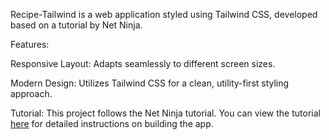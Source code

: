 Recipe-Tailwind is a web application styled using Tailwind CSS, developed based on a tutorial by Net Ninja.

Features:

Responsive Layout: Adapts seamlessly to different screen sizes.

Modern Design: Utilizes Tailwind CSS for a clean, utility-first styling approach.

Tutorial: This project follows the Net Ninja tutorial. You can view the tutorial [here](https://www.youtube.com/watch?v=bxmDnn7lrnk&list=PL4cUxeGkcC9gpXORlEHjc5bgnIi5HEGhw) for detailed instructions on building the app.

